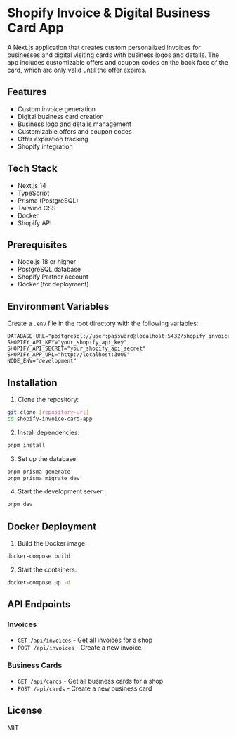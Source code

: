 # Shopify Invoice & Digital Business Card App

A Next.js application that creates custom personalized invoices for businesses and digital visiting cards with business logos and details. The app includes customizable offers and coupon codes on the back face of the card, which are only valid until the offer expires.

## Features

- Custom invoice generation
- Digital business card creation
- Business logo and details management
- Customizable offers and coupon codes
- Offer expiration tracking
- Shopify integration

## Tech Stack

- Next.js 14
- TypeScript
- Prisma (PostgreSQL)
- Tailwind CSS
- Docker
- Shopify API

## Prerequisites

- Node.js 18 or higher
- PostgreSQL database
- Shopify Partner account
- Docker (for deployment)

## Environment Variables

Create a `.env` file in the root directory with the following variables:

```env
DATABASE_URL="postgresql://user:password@localhost:5432/shopify_invoice_card_app"
SHOPIFY_API_KEY="your_shopify_api_key"
SHOPIFY_API_SECRET="your_shopify_api_secret"
SHOPIFY_APP_URL="http://localhost:3000"
NODE_ENV="development"
```

## Installation

1. Clone the repository:
```bash
git clone [repository-url]
cd shopify-invoice-card-app
```

2. Install dependencies:
```bash
pnpm install
```

3. Set up the database:
```bash
pnpm prisma generate
pnpm prisma migrate dev
```

4. Start the development server:
```bash
pnpm dev
```

## Docker Deployment

1. Build the Docker image:
```bash
docker-compose build
```

2. Start the containers:
```bash
docker-compose up -d
```

## API Endpoints

### Invoices
- `GET /api/invoices` - Get all invoices for a shop
- `POST /api/invoices` - Create a new invoice

### Business Cards
- `GET /api/cards` - Get all business cards for a shop
- `POST /api/cards` - Create a new business card

## License

MIT 